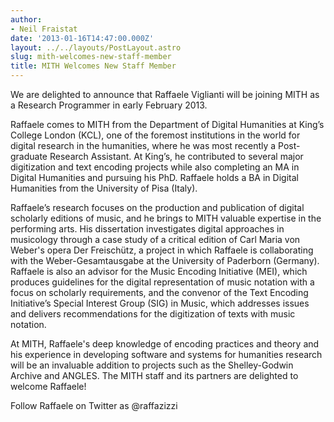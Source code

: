 ```yaml
---
author:
- Neil Fraistat
date: '2013-01-16T14:47:00.000Z'
layout: ../../layouts/PostLayout.astro
slug: mith-welcomes-new-staff-member
title: MITH Welcomes New Staff Member
---
```


We are delighted to announce that Raffaele Viglianti will be joining MITH as a Research Programmer in early February 2013.

Raffaele comes to MITH from the Department of Digital Humanities at King’s College London (KCL), one of the foremost institutions in the world for digital research in the humanities, where he was most recently a Post-graduate Research Assistant. At King’s, he contributed to several major digitization and text encoding projects while also completing an MA in Digital Humanities and pursuing his PhD. Raffaele holds a BA in Digital Humanities from the University of Pisa (Italy).

Raffaele’s research focuses on the production and publication of digital scholarly editions of music, and he brings to MITH valuable expertise in the performing arts. His dissertation investigates digital approaches in musicology through a case study of a critical edition of Carl Maria von Weber's opera Der Freischütz, a project in which Raffaele is collaborating with the Weber-Gesamtausgabe at the University of Paderborn (Germany). Raffaele is also an advisor for the Music Encoding Initiative (MEI), which produces guidelines for the digital representation of music notation with a focus on scholarly requirements, and the convenor of the Text Encoding Initiative’s Special Interest Group (SIG) in Music, which addresses issues and delivers recommendations for the digitization of texts with music notation.

At MITH, Raffaele's deep knowledge of encoding practices and theory and his experience in developing software and systems for humanities research will be an invaluable addition to projects such as the Shelley-Godwin Archive and ANGLES. The MITH staff and its partners are delighted to welcome Raffaele!

Follow Raffaele on Twitter as @raffazizzi